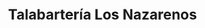 ---
title: "Talabartería Los Nazarenos"
url: /montevideo/talabarteria-los-nazarenos/
shop: general
---